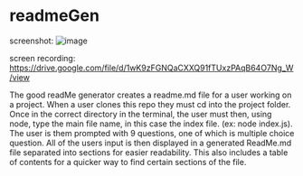 # readmeGen

screenshot: ![image](https://user-images.githubusercontent.com/69410816/98483500-eabe7380-21d6-11eb-88c0-a098de70c991.png)

screen recording: https://drive.google.com/file/d/1wK9zFGNQaCXXQ91fTUxzPAqB64O7Ng_W/view

The good readMe generator creates a readme.md file for a user working on a project. When a user clones this repo they must cd into the project folder. Once in the correct directory in the terminal, the user must then, using node, type the main file name, in this case the index file. (ex: node index.js). The user is them prompted with 9 questions, one of which is multiple choice question. All of the users input is then displayed in a generated ReadMe.md file separated into sections for easier readability. This also includes a table of contents for a quicker way to find certain sections of the file.